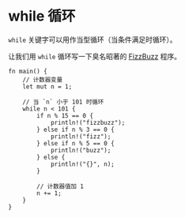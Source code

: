 # while 循环

`while` 关键字可以用作当型循环（当条件满足时循环）。

让我们用 `while` 循环写一下臭名昭著的 [FizzBuzz][fizzbuzz] 程序。

```rust,editable
fn main() {
    // 计数器变量
    let mut n = 1;

    // 当 `n` 小于 101 时循环
    while n < 101 {
        if n % 15 == 0 {
            println!("fizzbuzz");
        } else if n % 3 == 0 {
            println!("fizz");
        } else if n % 5 == 0 {
            println!("buzz");
        } else {
            println!("{}", n);
        }

        // 计数器值加 1
        n += 1;
    }
}
```

[fizzbuzz]: https://en.wikipedia.org/wiki/Fizz_buzz
